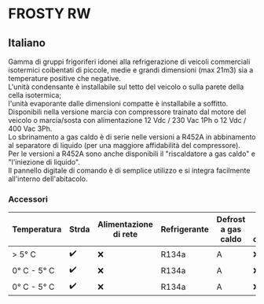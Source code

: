 # FROSTY RW

## Italiano
Gamma di gruppi frigoriferi idonei alla refrigerazione di veicoli commerciali isotermici coibentati di piccole, medie e grandi dimensioni (max 21m3) sia a temperature positive che negative.\
L'unità condensante è installabile sul tetto del veicolo o sulla parete della cella isotermica;\
l'unità evaporante dalle dimensioni compatte è installabile a soffitto.\
Disponibili nella versione marcia con compressore trainato dal motore del veicolo o marcia/sosta con alimentazione 12 Vdc / 230 Vac 1Ph o 12 Vdc / 400 Vac 3Ph. \
Lo sbrinamento a gas caldo è di serie nelle versioni a R452A in abbinamento al separatore di liquido (per una maggiore  affidabilità del compressore).\
Per le versioni a R452A sono anche disponibili il "riscaldatore a gas caldo" e "l'iniezione di liquido".\
Il pannello digitale di comando è di semplice utilizzo e si integra facilmente all'interno dell'abitacolo.





### Accessori
| Temperatura  | Strda  | Alimentazione di rete  | Refrigerante  |  Defrost a gas caldo  | Antigelo scarico condensa  |Separatore d'olio  |Spia passaggio liquido|Iniezione di liquido|Riscaldatore a gas caldo|Riscaldatore ad acqua|
|---|---|---|---|---|---|---|---|---|---|---|
|> 5° C   |✔️   | ❌   |  R134a | A  | ❌  | A  | A  | ❌  | ❌  |  A |
| 0° C - 5° C   |✔️   | ❌   |  R134a | A  | ❌  | A  | A  | ❌  | ❌  |  A |
| 0° C - 5° C   |✔️   | ❌   |  R134a | A  | ❌  | A  | A  | ❌  | ❌  |  A |

